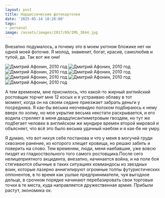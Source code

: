 ```yaml
---
layout: post
title: Нарциссические фотокарточки
date: '2025-05-14 18:28:00'
tags:
- personal
image: /assets/images/2017/09/IMG_3844.jpg
---
```


Внезапно подумалось,&nbsp;а почему это в моем уютном бложике нет ни одной моей фоточке. Я молод,&nbsp;знаменит,&nbsp;богат, красив, самолюбив и тупой,&nbsp;да.&nbsp;Так вот же они!

![Дмитрий Афонин, 2010 год](/assets/images/2017/09/7cf07c813ceefd21d5f4cd589d3dc446.jpg)
![Дмитрий Афонин, 2010 год](/assets/images/2017/09/IMG_0052.jpg)
![Дмитрий Афонин, 2010 год](/assets/images/2017/09/IMG_2507.jpg)
![Дмитрий Афонин, 2010 год](/assets/images/2017/09/IMG_3844.jpg)
![Дмитрий Афонин, 2010 год](/assets/images/2017/09/IMG_7608-2.jpg)
![Дмитрий Афонин, 2010 год](/assets/images/2017/09/IMG_38351111111.jpg)
![Дмитрий Афонин, 2010 год](/assets/images/2017/09/IMG_5279.jpg)

А тем временем,&nbsp;мне приснилось,&nbsp;что какой-то жирный английский ростовщик торчит мне 12 косых и я устраиваю облаву в тот момент,&nbsp;когда он на своем седане приезжает забрать деньги у посредника. Я как-бы весьма неочевидно ползком подбираюсь к нему вверх по холму,&nbsp;но мое укрытие весьма некстати раскрывается, и его водила стреляет в меня двадцтисантиметровым гвоздем, но тут же подбегает человек в английском же мундире времен второй мировой и объясняет,&nbsp;что всё это было весьма удачный наебом и я как-бе не умру.

Я думаю,&nbsp;что вот нихуя себе постанова и что у меня в могучей груди сквозное ранение,&nbsp;из которого хлещет кровища, но решаю забить и поверить на слово. Тем временем,&nbsp;люди,&nbsp;меня наебавшие,&nbsp;уже вовсю пиздят из гладкоствольного того самого ростовщика.После сего нелицеприятного акцидента,&nbsp;внезапно,&nbsp;начинается война, и на поле боя стягиваются обычные в таких ситуациях коммандосы из звездных воин,&nbsp;которые лазерно аннигилируют огромные толпы футуристических оппонентов, в то время как ушлые предприниматели,&nbsp;чуя выгодное дельце,&nbsp;в срочном порядке начинают перебазировать свои торговые точки в те места,&nbsp;куда направляется дружественная армия. Прибыли растут,&nbsp;экономика ок.